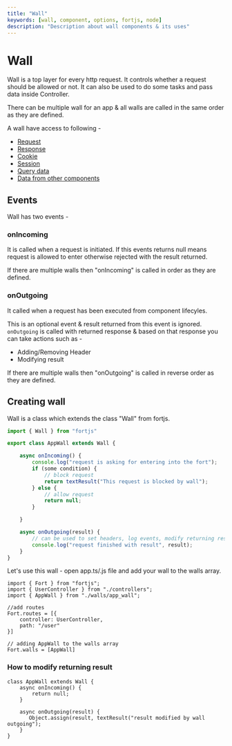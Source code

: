 ```yaml
---
title: "Wall"
keywords: [wall, component, options, fortjs, node]
description: "Description about wall components & its uses"
---
```


# Wall

Wall is a top layer for every http request. It controls whether a request should be allowed or not. It can also be used to do some tasks and pass data inside Controller.

There can be multiple wall for an app & all walls are called in the same order as they are defined.

A wall have access to following - 

* [Request](/docs/types/http-request.md)
* [Response](/docs/types/http-response.md)
* [Cookie](/docs/concepts/cookie.md)
* [Session](/docs/concepts/session.md)
* [Query data](/docs/concepts/query.md)
* [Data from other components](/docs/concepts/data.md)

## Events

Wall has two events -

### onIncoming

It is called when a request is initiated. If this events returns null means request is allowed to enter otherwise rejected with the result returned.

If there are multiple walls then "onIncoming" is called in order as they are defined.

### onOutgoing 

It called when a request has been executed from component lifecyles. 

This is an optional event & result returned from this event is ignored. `onOutgoing` is called with returned response & based on that response you can take actions such as -

* Adding/Removing Header
* Modifying result

If there are multiple walls then "onOutgoing" is called in reverse order as they are defined.



## Creating wall

Wall is a class which extends the class "Wall" from fortjs.

```javascript
import { Wall } from "fortjs"

export class AppWall extends Wall {

    async onIncoming() {
        console.log("request is asking for entering into the fort");
        if (some condition) {
            // block request
            return textResult("This request is blocked by wall");
        } else {
            // allow request
            return null;
        }

    }

    async onOutgoing(result) {
        // can be used to set headers, log events, modify returning result etc
        console.log("request finished with result", result);
    }
}
```

Let's use this wall - open app.ts/.js file and add your wall to the walls array.

```
import { Fort } from "fortjs";
import { UserController } from "./controllers";
import { AppWall } from "./walls/app_wall";

//add routes
Fort.routes = [{
    controller: UserController,
    path: "/user"
}]

// adding AppWall to the walls array
Fort.walls = [AppWall]

```

### How to modify returning result

```
class AppWall extends Wall {
    async onIncoming() {
        return null;
    }

    async onOutgoing(result) {
       Object.assign(result, textResult("result modified by wall outgoing");
    }
}
```